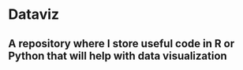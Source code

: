 # Dataviz
## A repository where I store useful code in R or Python that will help with data visualization
